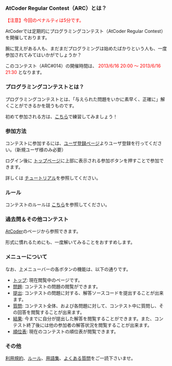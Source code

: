 
<div>

### **AtCoder Regular Contest（ARC）とは？**

<section>

<font color="red">【注意】今回のペナルティは5分です。</font>


AtCoderでは定期的にプログラミングコンテスト（AtCoder Regular Contest）を開催しております。

腕に覚えがある人も、まだまだプログラミングは始めたばかりという人も、一度参加されてみてはいかがでしょうか？

このコンテスト（ARC#014）の開催時間は、
<font color="red">2013/6/16 20:00 ～ 2013/6/16 21:30</font>
となります。

</section>

### **プログラミングコンテストとは？**

<section>
プログラミングコンテストとは、「与えられた問題をいかに素早く、正確に」解くことができるかを競うものです。

初めて参加される方は、<a href="http://practice.contest.atcoder.jp/#">こちら</a>で練習してみましょう！

</section>

### **参加方法**

<section>
コンテストに参加するには、<a href="https://atcoder.jp/contests/arc014/register">ユーザ登録ページ</a>よりユーザ登録を行ってください。（新規ユーザ様のみ必要）

ログイン後に <a href="https://atcoder.jp/contests/arc014/">トップページ</a>に上部に表示される参加ボタンを押すことで参加できます。

詳しくは <a href="https://atcoder.jp/contests/arc014/tutorial">チュートリアル</a>を参照してください。

</section>

### **ルール**

<section>
コンテストのルールは <a href="https://atcoder.jp/contests/arc014/rules">こちら</a>を参照してください。

</section>

### **過去問＆その他コンテスト**

<section>
<a href="http://www.atcoder.jp">AtCoder</a>のページから参照できます。

形式に慣れるためにも、一度解いてみることをおすすめします。

</section>

### **メニューについて**

<section>
なお、上メニューバーの各ボタンの機能は、以下の通りです。


<ul>

<li>
<a href="https://atcoder.jp/contests/arc014#">トップ</a>: 現在閲覧中のページです。
</li>

<li>
<a href="https://atcoder.jp/contests/arc014/assignments">問題</a>: コンテストの問題の閲覧ができます。
</li>

<li>
<a href="https://atcoder.jp/contests/arc014/submit">提出</a>: コンテストの問題に対する、解答ソースコードを提出することが出来ます。
</li>

<li>
<a href="https://atcoder.jp/contests/arc014/clarifications">質問</a>: コンテスト全体、および各問題に対して、コンテスト中に質問し、その回答を閲覧することが出来ます。
</li>

<li>
<a href="https://atcoder.jp/contests/arc014/submissions/me">結果</a>: 今までに自分が提出した解答を閲覧することができます。また、コンテスト終了後には他の参加者の解答状況を閲覧することが出来ます。
</li>

<li>
<a href="https://atcoder.jp/contests/arc014/standings">順位表</a>: 現在のコンテストの順位表が閲覧できます。
</li>

</ul>

</section>

### **その他**

<section>
<a href="https://atcoder.jp/contests/arc014/tos">利用規約</a>、<a href="https://atcoder.jp/contests/arc014/rules">ルール</a>、<a href="https://atcoder.jp/contests/arc014/glossary">用語集</a>、<a href="https://atcoder.jp/contests/arc014/faq">よくある質問</a>をご一読下さいませ。

</section>

</div>
